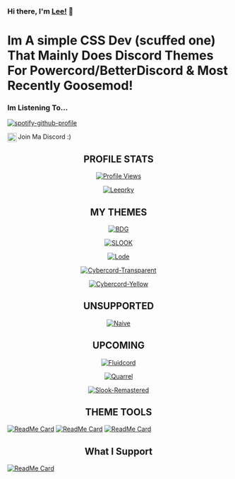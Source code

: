 ### Hi there, I'm [Lee!](https://leeprky.github.io/leeprky/) 👋
# Im A simple CSS Dev (scuffed one) That Mainly Does Discord Themes For Powercord/BetterDiscord & Most Recently Goosemod!

### Im Listening To...
[![spotify-github-profile](https://spotify-github-profile.vercel.app/api/view?uid=662kfkekmpc0q4fexw8rngvat&cover_image=true&theme=novatorem)](https://spotify-github-profile.vercel.app/api/view?uid=662kfkekmpc0q4fexw8rngvat&redirect=true)

Join Ma Discord :)
<a href="https://discord.gg/Ff3rqAYB89">
  <img align="left" alt="Leeprky's Discord" width="21px" src="https://raw.githubusercontent.com/anuraghazra/anuraghazra/master/assets/discord-round.svg" />
</a>

<h2 align="center">PROFILE STATS</h2>
<a href="https://github.com/leeprky">
  <p align="center">
    <img src="https://komarev.com/ghpvc/?username=Leeprky" alt="Profile Views">
  </p>
  <p align="center">
    <img align="center" src="https://github-readme-stats.vercel.app/api?username=Leeprky&show_icons=true&theme=algolia" alt="Leeprky">
  </p>
</a>



<h2 align="center">MY THEMES</h2>

<a href="https://github.com/leeprky/BetterDefaultGlasscord">
  <p align="center">
    <img align="center" src="https://github-readme-stats.vercel.app/api/pin/?username=Leeprky&repo=BetterDefaultGlasscord&theme=radical" alt="BDG">
  </p>
</a>
<a href="https://github.com/leeprky/Slook">
  <p align="center">
    <img align="center" src="https://github-readme-stats.vercel.app/api/pin/?username=Leeprky&repo=Slook&theme=radical" alt="SLOOK">
  </p>
</a>
<a href="https://github.com/leeprky/Lode">
  <p align="center">
    <img align="center" src="https://github-readme-stats.vercel.app/api/pin/?username=Leeprky&repo=Lode&theme=radical" alt="Lode">
  </p>
</a>
<a href="https://github.com/leeprky/cybercordtheme-transparent">
  <p align="center">
    <img align="center" src="https://github-readme-stats.vercel.app/api/pin/?username=Leeprky&repo=cybercordtheme-transparent&theme=radical" alt="Cybercord-Transparent">
  </p>
</a>
<a href="https://github.com/leeprky/cybercordtheme-yellow">
  <p align="center">
    <img align="center" src="https://github-readme-stats.vercel.app/api/pin/?username=Leeprky&repo=cybercordtheme-yellow&theme=radical" alt="Cybercord-Yellow">
  </p>
</a>

<h2 align="center">UNSUPPORTED</h2>

<a href="https://github.com/leeprky/Naive">
  <p align="center">
    <img align="center" src="https://github-readme-stats.vercel.app/api/pin/?username=Leeprky&repo=naive&theme=chartreuse-dark" alt="Naive">
  </p>
</a>

<h2 align="center">UPCOMING</h2>

<a href="https://github.com/leeprky/Fluidcord">
  <p align="center">
    <img align="center" src="https://github-readme-stats.vercel.app/api/pin/?username=Leeprky&repo=Fluidcord&theme=highcontrast" alt="Fluidcord">
  </p>
</a>
<a href="https://github.com/leeprky/Quarrel">
  <p align="center">
    <img align="center" src="https://github-readme-stats.vercel.app/api/pin/?username=Leeprky&repo=Quarrel&theme=highcontrast" alt="Quarrel">
  </p>
</a>
<a href="https://github.com/leeprky/Slook-Remastered">
  <p align="center">
    <img align="center" src="https://github-readme-stats.vercel.app/api/pin/?username=Leeprky&repo=Slook-Remastered&theme=highcontrast" alt="Slook-Remastered">
  </p>
</a>

<h2 align="center">THEME TOOLS</h2>

[![ReadMe Card](https://github-readme-stats.vercel.app/api/pin/?username=Leeprky&repo=FullyThemedDiscord&theme=tokyonight)](https://github.com/leeprky/FullyThemedDiscord)
[![ReadMe Card](https://github-readme-stats.vercel.app/api/pin/?username=Leeprky&repo=GreenBeGo&theme=tokyonight)](https://github.com/leeprky/GreenBeGo)
[![ReadMe Card](https://github-readme-stats.vercel.app/api/pin/?username=Leeprky&repo=MyThemesBasesStuffYeah&theme=tokyonight)](https://github.com/leeprky/MyThemesBasesStuffYeah)

<h2 align="center">What I Support</h2>

[![ReadMe Card](https://github-readme-stats.vercel.app/api/pin/?username=AryToNeX&repo=Glasscord&theme=dark)](https://github.com/AryToNeX/Glasscord)
